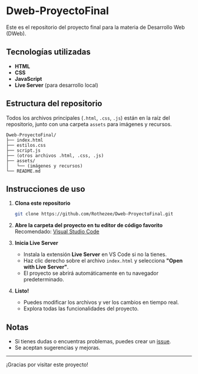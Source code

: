 # Dweb-ProyectoFinal

Este es el repositorio del proyecto final para la materia de Desarrollo Web (DWeb).

## Tecnologías utilizadas

- **HTML**
- **CSS**
- **JavaScript**
- **Live Server** (para desarrollo local)

## Estructura del repositorio

Todos los archivos principales (`.html`, `.css`, `.js`) están en la raíz del repositorio, junto con una carpeta `assets` para imágenes y recursos.

```
Dweb-ProyectoFinal/
├── index.html
├── estilos.css
├── script.js
├── (otros archivos .html, .css, .js)
├── assets/
│   └── (imágenes y recursos)
└── README.md
```

## Instrucciones de uso

1. **Clona este repositorio**
   ```bash
   git clone https://github.com/Rothezee/Dweb-ProyectoFinal.git
   ```

2. **Abre la carpeta del proyecto en tu editor de código favorito**  
   Recomendado: [Visual Studio Code](https://code.visualstudio.com/)

3. **Inicia Live Server**
   - Instala la extensión **Live Server** en VS Code si no la tienes.
   - Haz clic derecho sobre el archivo `index.html` y selecciona **"Open with Live Server"**.
   - El proyecto se abrirá automáticamente en tu navegador predeterminado.

4. **Listo!**
   - Puedes modificar los archivos y ver los cambios en tiempo real.
   - Explora todas las funcionalidades del proyecto.

## Notas

- Si tienes dudas o encuentras problemas, puedes crear un [issue](https://github.com/Rothezee/Dweb-ProyectoFinal/issues).
- Se aceptan sugerencias y mejoras.

---

¡Gracias por visitar este proyecto!
